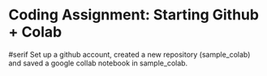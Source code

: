 # Coding Assignment: Starting Github + Colab
#serif Set up a github account, created a new repository (sample_colab) and saved a google collab notebook in sample_colab. 
